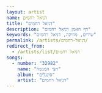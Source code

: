```yaml
---
layout: artist
name: דניאל רחמים
title: "דניאל רחמים"
description: "דף האמן דניאל רחמים"
keywords: "שירים, מוזיקה, דניאל רחמים"
permalink: /artists/דניאל-רחמים/
redirect_from:
  - /artists/list/דניאל רחמים
songs:
  - number: "32982"
    name: "חצי המנשה"
    album: "סינגלים"
    artist: "דניאל רחמים"
---
```

